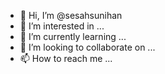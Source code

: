 - 👋 Hi, I’m @sesahsunihan
- 👀 I’m interested in ...
- 🌱 I’m currently learning ...
- 💞️ I’m looking to collaborate on ...
- 📫 How to reach me ...

<!---
sesahsunihan/sesahsunihan is a ✨ special ✨ repository because its `README.md` (this file) appears on your GitHub profile.
You can click the Preview link to take a look at your changes.
--->
